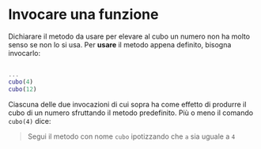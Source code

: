 Invocare una funzione
=====================

Dichiarare il metodo da usare per elevare al cubo un numero non ha molto
senso se non lo si usa. Per **usare** il metodo appena definito, bisogna
invocarlo:

``` matlab

...
cubo(4)
cubo(12)
```

Ciascuna delle due invocazioni di cui sopra ha come effetto di produrre
il cubo di un numero sfruttando il metodo predefinito. Più o meno il
comando `cubo(4)` dice:

> Segui il metodo con nome `cubo` ipotizzando che `a` sia uguale a `4`
